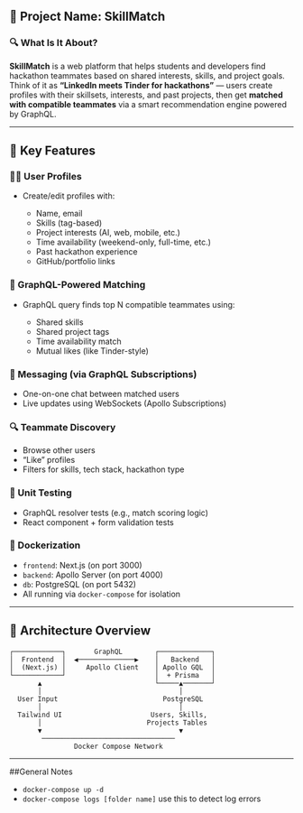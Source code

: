 ## 🧠 **Project Name:** SkillMatch

### 🔍 **What Is It About?**

**SkillMatch** is a web platform that helps students and developers find hackathon teammates based on shared interests, skills, and project goals. Think of it as **“LinkedIn meets Tinder for hackathons”** — users create profiles with their skillsets, interests, and past projects, then get **matched with compatible teammates** via a smart recommendation engine powered by GraphQL.

---

## 🌟 **Key Features**

### 🧑‍💻 User Profiles

* Create/edit profiles with:

  * Name, email
  * Skills (tag-based)
  * Project interests (AI, web, mobile, etc.)
  * Time availability (weekend-only, full-time, etc.)
  * Past hackathon experience
  * GitHub/portfolio links

### 🧠 GraphQL-Powered Matching

* GraphQL query finds top N compatible teammates using:

  * Shared skills
  * Shared project tags
  * Time availability match
  * Mutual likes (like Tinder-style)

### 📨 Messaging (via GraphQL Subscriptions)

* One-on-one chat between matched users
* Live updates using WebSockets (Apollo Subscriptions)

### 🔍 Teammate Discovery

* Browse other users
* “Like” profiles
* Filters for skills, tech stack, hackathon type

### 🧪 Unit Testing

* GraphQL resolver tests (e.g., match scoring logic)
* React component + form validation tests

### 🐳 Dockerization

* `frontend`: Next.js (on port 3000)
* `backend`: Apollo Server (on port 4000)
* `db`: PostgreSQL (on port 5432)
* All running via `docker-compose` for isolation

---

## 🧱 **Architecture Overview**

```
┌────────────┐       GraphQL        ┌─────────────┐
│  Frontend  │  ◀──────────────▶    │   Backend   │
│  (Next.js) │     Apollo Client    │ Apollo GQL  │
└────────────┘                      │  + Prisma   │
       ▲                            └─────▲───────┘
       │                                  │
  User Input                          PostgreSQL
       │                                  │
  Tailwind UI                      Users, Skills,
       │                          Projects Tables
       ▼                                  ▼
        ─────────────────────────────────
                Docker Compose Network
```

---

##General Notes

- `docker-compose up -d`
- `docker-compose logs [folder name]` use this to detect log errors